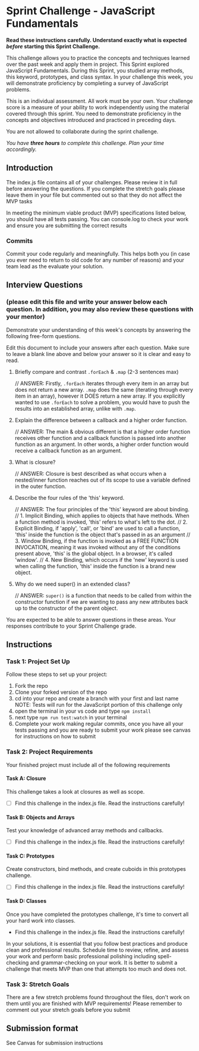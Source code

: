 # Sprint Challenge - JavaScript Fundamentals

**Read these instructions carefully. Understand exactly what is expected _before_ starting this Sprint Challenge.**

This challenge allows you to practice the concepts and techniques learned over the past week and apply them in project. This Sprint explored JavaScript Fundamentals. During this Sprint, you studied array methods, this keyword, prototypes, and class syntax. In your challenge this week, you will demonstrate proficiency by completing a survey of JavaScript problems.

This is an individual assessment. All work must be your own. Your challenge score is a measure of your ability to work independently using the material covered through this sprint. You need to demonstrate proficiency in the concepts and objectives introduced and practiced in preceding days.

You are not allowed to collaborate during the sprint challenge. 

_You have **three hours** to complete this challenge. Plan your time accordingly._


## Introduction

The index.js file contains all of your challenges. Please review it in full before answering the questions. If you complete the stretch goals please leave them in your file but commented out so that they do not affect the MVP tasks 

In meeting the minimum viable product (MVP) specifications listed below, you should have all tests passing. You can console.log to check your work and ensure you are submitting the correct results 

### Commits

Commit your code regularly and meaningfully. This helps both you (in case you ever need to return to old code for any number of reasons) and your team lead as the evaluate your solution.

## Interview Questions
### (please edit this file and write your answer below each question. In addition, you may also review these questions with your mentor)
Demonstrate your understanding of this week's concepts by answering the following free-form questions.

Edit this document to include your answers after each question. Make sure to leave a blank line above and below your answer so it is clear and easy to read.

1. Briefly compare and contrast `.forEach` & `.map` (2-3 sentences max)

    // ANSWER: Firstly, `.forEach`  iterates through every item in an array but does not return a new array. `.map` does the same (iterating through every item in an array), however it DOES return a new array. If you explicitly wanted to use `.forEach` to solve a problem, you would have to push the results into an established array, unlike with `.map`.

2. Explain the difference between a callback and a higher order function.

    // ANSWER: The main & obvious different is that a higher order function receives other function and a callback function is passed into another function as an argument. In other words, a higher order function would receive a callback function as an argument.

3. What is closure?

    // ANSWER: Closure is best described as what occurs when a nested/inner function reaches out of its scope to use a variable defined in the outer function.

4. Describe the four rules of the 'this' keyword.

    // ANSWER: The four principles of the 'this' keyword are about binding.
        // 1. Implicit Binding, which applies to objects that have methods. When a function method is invoked, 'this' refers to what's left to the dot.
        // 2. Explicit Binding, if 'apply', 'call', or 'bind' are used to call a function, 'this' inside the function is the object that's passed in as an argument
        // 3. Window Binding, if the function is invoked as a FREE FUNCTION INVOCATION, meaning it was invoked without any of the conditions present above, 'this' is the global object. In a browser, it's called 'window'.
        // 4. New Binding, which occurs if the 'new' keyword is used when calling the function, 'this' inside the function is a brand new object.

5. Why do we need super() in an extended class?

    // ANSWER: `super()` is a function that needs to be called from within the constructor function if we are wanting to pass any new attributes back up to the constructor of the parent object.

You are expected to be able to answer questions in these areas. Your responses contribute to your Sprint Challenge grade. 

## Instructions

### Task 1: Project Set Up

Follow these steps to set up your project:

1. Fork the repo
2. Clone your forked version of the repo
3. cd into your repo and create a branch with your first and last name
NOTE: Tests will run for the JavaScript portion of this challenge only
4. open the terminal in your vs code and type `npm install`
5. next type `npm run test:watch` in your terminal
6. Complete your work making regular commits, once you have all your tests passing and you are ready to submit your work please see canvas for instructions on how to submit

### Task 2: Project Requirements

Your finished project must include all of the following requirements

#### Task A: Closure

This challenge takes a look at closures as well as scope. 
* [ ] Find this challenge in the index.js file. Read the instructions carefully!

#### Task B: Objects and Arrays

Test your knowledge of advanced array methods and callbacks.
* [ ] Find this challenge in the index.js file. Read the instructions carefully!

#### Task C: Prototypes

Create constructors, bind methods, and create cuboids in this prototypes challenge.
* [ ] Find this challenge in the index.js file. Read the instructions carefully!

#### Task D: Classes

Once you have completed the prototypes challenge, it's time to convert all your hard work into classes.
* Find this challenge in the index.js file. Read the instructions carefully!

In your solutions, it is essential that you follow best practices and produce clean and professional results. Schedule time to review, refine, and assess your work and perform basic professional polishing including spell-checking and grammar-checking on your work. It is better to submit a challenge that meets MVP than one that attempts too much and does not.

### Task 3: Stretch Goals 

There are a few stretch problems found throughout the files, don't work on them until you are finished with MVP requirements! Please remember to comment out your stretch goals before you submit 

## Submission format

See Canvas for submission instructions 

